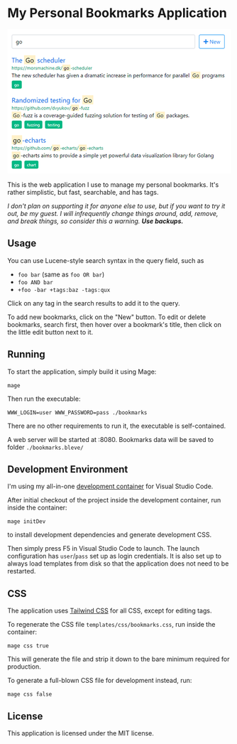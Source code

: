 My Personal Bookmarks Application
=================================

![Screenshot](bookmarks.png)

This is the web application I use to manage my personal bookmarks. It's rather simplistic, but fast,
searchable, and has tags.

*I don't plan on supporting it for anyone else to use, but if you want to try it out, be my guest.
I will infrequently change things around, add, remove, and break things, so consider this a warning.
**Use backups.***


Usage
-----

You can use Lucene-style search syntax in the query field, such as

- `foo bar` (same as `foo OR bar`)
- `foo AND bar`
- `+foo -bar +tags:baz -tags:qux`

Click on any tag in the search results to add it to the query.

To add new bookmarks, click on the "New" button. To edit or delete bookmarks, search first, then hover over
a bookmark's title, then click on the little edit button next to it.


Running
-------

To start the application, simply build it using Mage:

```shell
mage
```

Then run the executable:

```shell
WWW_LOGIN=user WWW_PASSWORD=pass ./bookmarks
```

There are no other requirements to run it, the executable is self-contained.

A web server will be started at :8080. Bookmarks data will be saved to folder `./bookmarks.bleve/`


Development Environment
-----------------------

I'm using my all-in-one [development container] for Visual Studio Code.

After initial checkout of the project inside the development container, run inside the container:

```shell
mage initDev
```

to install development dependencies and generate development CSS.

Then simply press F5 in Visual Studio Code to launch. The launch configuration has `user`/`pass` set up
as login credentials. It is also set up to always load templates from disk so that the application does not
need to be restarted.


CSS
---

The application uses [Tailwind CSS] for all CSS, except for editing tags.

To regenerate the CSS file `templates/css/bookmarks.css`, run inside the container:

```shell
mage css true
```

This will generate the file and strip it down to the bare minimum required for production.

To generate a full-blown CSS file for development instead, run:

```shell
mage css false
```


License
-------

This application is licensed under the MIT license.



[development container]: https://github.com/blizzy78/dev-container
[Tailwind CSS]: https://tailwindcss.com/
